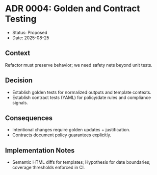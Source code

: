# ADR 0004: Golden and Contract Testing

- Status: Proposed
- Date: 2025-08-25

## Context
Refactor must preserve behavior; we need safety nets beyond unit tests.

## Decision
- Establish golden tests for normalized outputs and template contexts.
- Establish contract tests (YAML) for policy/date rules and compliance signals.

## Consequences
- Intentional changes require golden updates + justification.
- Contracts document policy guarantees explicitly.

## Implementation Notes
- Semantic HTML diffs for templates; Hypothesis for date boundaries; coverage thresholds enforced in CI.


